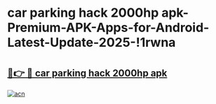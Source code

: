 # car parking hack 2000hp apk-Premium-APK-Apps-for-Android-Latest-Update-2025-!1rwna

# <h2><a href="https://googleone.com">🔗👉 🔴 car parking hack 2000hp apk</a></h2>

[![acn](https://github.com/user-attachments/assets/0f9c940e-d8b0-45ae-aac7-cd30a18b3e1c)](https://googleone.com)

